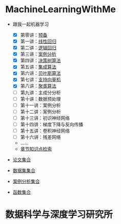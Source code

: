 # MachineLearningWithMe



- 跟我一起机器学习<br>

    - [x] 第零讲：[预备](./Lecture_00)
    - [x] 第一讲：[线性回归](./Lecture_01)
    - [x] 第二讲：[逻辑回归](./Lecture_02)
    - [x] 第三讲：[案例分析](./Lecture_03)
    - [x] 第四讲：[决策树算法](./Lecture_04)
    - [x] 第五讲：[集成算法](./Lecture_05)
    - [x] 第六讲：[贝叶斯算法](./Lecture_06)
    - [x] 第七讲：[支持向量机](./Lecture_07)
    - [x] 第八讲：[聚类算法](./Lecture_08)
    - [ ] 第九讲：主成分分析
    - [ ] 第十讲：数据预处理
    - [ ] 第十一讲：案例分析
    - [ ] 第十二讲：案例分析
    - [ ] 第十三讲：初识神经网络
    - [ ] 第十四讲：梯度下降与反向传播
    - [ ] 第十五讲：卷积神经网络
    - [ ] 第十六讲：残差网络
    - ……
    - [章节知识点检索](./Knowledge.md)
 - [论文集合](./Papers.md)
 - [数据集集合](./DatasetUrl.md)
 - [案例分析集合](./CaseAnalyse.md)
 - [函数集合](./tools/README.md)
   
# 数据科学与深度学习研究所<br>
